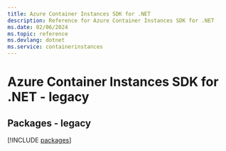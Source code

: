 ```yaml
---
title: Azure Container Instances SDK for .NET
description: Reference for Azure Container Instances SDK for .NET
ms.date: 02/06/2024
ms.topic: reference
ms.devlang: dotnet
ms.service: containerinstances
---
```

# Azure Container Instances SDK for .NET - legacy
## Packages - legacy
[!INCLUDE [packages](container-instances-index.md)]